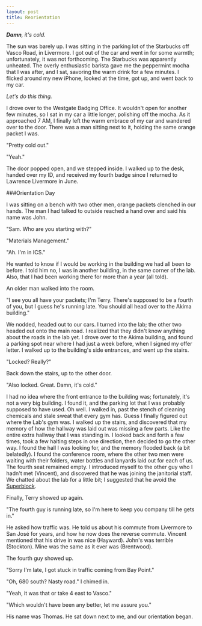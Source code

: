 ```yaml
---
layout: post
title: Reorientation
---
```


_**Damn**, it's cold._
 
 The sun was barely up. I was sitting in the parking lot of the Starbucks off Vasco Road, in Livermore. I got out of the car and went in for some warmth; unfortunately, it was not forthcoming. The Starbucks was apparently unheated. The overly enthusiastic barista gave me the peppermint mocha that I was after, and I sat, savoring the warm drink for a few minutes. I flicked around my new iPhone, looked at the time, got up, and went back to my car.

_Let's do this thing._

<!-- more -->

I drove over to the Westgate Badging Office. It wouldn't open for another few minutes, so I sat in my car a little longer, polishing off the mocha. As it approached 7 AM, I finally left the warm embrace of my car and wandered over to the door. There was a man sitting next to it, holding the same orange packet I was.

"Pretty cold out."

"Yeah."

The door popped open, and we stepped inside. I walked up to the desk, handed over my ID, and received my fourth badge since I returned to Lawrence Livermore in June.

###Orientation Day

I was sitting on a bench with two other men, orange packets clenched in our hands. The man I had talked to outside reached a hand over and said his name was John.

"Sam. Who are you starting with?"

"Materials Management."

"Ah. I'm in ICS."

He wanted to know if I would be working in the building we had all been to before. I told him no, I was in another building, in the same corner of the lab.  Also, that I had been working there for more than a year (all told).

An older man walked into the room.

"I see you all have your packets; I'm Terry. There's supposed to be a fourth of you, but I guess he's running late. You should all head over to the Akima building."

We nodded, headed out to our cars. I turned into the lab; the other two headed out onto the main road. I realized that they didn't know anything about the roads in the lab yet. I drove over to the Akima building, and found a parking spot near where I had just a week before, when I signed my offer letter. I walked up to the building's side entrances, and went up the stairs.

"Locked? Really?"

Back down the stairs, up to the other door.

"Also locked. Great. Damn, it's cold."

I had no idea where the front entrance to the building was; fortunately, it's not a very big building. I found it, and the parking lot that I was probably supposed to have used. Oh well. I walked in, past the stench of cleaning chemicals and stale sweat that every gym has. Guess I finally figured out where the Lab's gym was. I walked up the stairs, and discovered that my memory of how the hallway was laid out was missing a few parts. Like the entire extra hallway that I was standing in. I looked back and forth a few times, took a few halting steps in one direction, then decided to go the other way. I found the hall I was looking for, and the memory flooded back (a bit belatedly). I found the conference room, where the other two men were waiting with their folders, water bottles and lanyards laid out for each of us. The fourth seat remained empty. I introduced myself to the other guy who I hadn't met (Vincent), and discovered that he was joining the janitorial staff. We chatted about the lab for a little bit; I suggested that he avoid the [Superblock](http://en.wikipedia.org/wiki/Lawrence_Livermore_National_Laboratory#Plutonium_research).

Finally, Terry showed up again.

"The fourth guy is running late, so I'm here to keep you company till he gets in."

He asked how traffic was. He told us about his commute from Livermore to San José for years, and how he now does the reverse commute. Vincent mentioned that his drive in was nice (Hayward). John's was terrible (Stockton). Mine was the same as it ever was (Brentwood).

The fourth guy showed up.

"Sorry I'm late, I got stuck in traffic coming from Bay Point."

"Oh, 680 south? Nasty road." I chimed in.

"Yeah, it was that or take 4 east to Vasco."

"Which wouldn't have been any better, let me assure you."

His name was Thomas. He sat down next to me, and our orientation began.